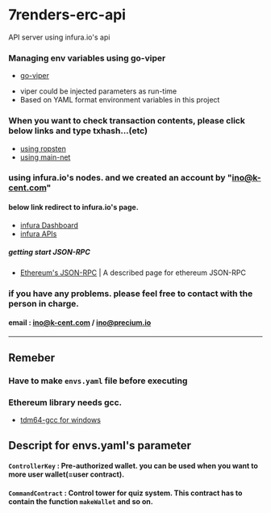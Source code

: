 # 7renders-erc-api
API server using infura.io's api

### Managing env variables using go-viper
- [go-viper](https://github.com/spf13/viper)
* viper could be injected parameters as run-time
* Based on YAML format environment variables in this project

### When you want to check transaction contents, please click below links and type txhash...(etc)
- [using ropsten](https://ropsten.etherscan.io/) 
- [using main-net](https://etherscan.io/)

###  using infura.io's nodes. and we created an account by "ino@k-cent.com" 
#### below link redirect to infura.io's page.
- [infura Dashboard](https://infura.io/stats/91783f0ea6314a0fb122ed25e1fbd0ff)
- [infura APIs](https://infura.io/docs/ethereum/json-rpc/)

##### getting start JSON-RPC 
- [Ethereum's JSON-RPC](https://github.com/ethereum/wiki/wiki/JSON-RPC)
| A described page for ethereum JSON-RPC

### if you have any problems. please feel free to contact with the person in charge.
#### email : ino@k-cent.com / ino@precium.io 
----


## **Remeber**
### Have to make `envs.yaml` file before executing 
### Ethereum library needs gcc.
- [tdm64-gcc for windows](http://tdm-gcc.tdragon.net/download)


## Descript for envs.yaml's parameter 
#### `ControllerKey` : Pre-authorized wallet. you can be used when you want to more user wallet(=user contract).
#### `CommandContract` : Control tower for quiz system. This contract has to contain the function `makeWallet` and so on.
